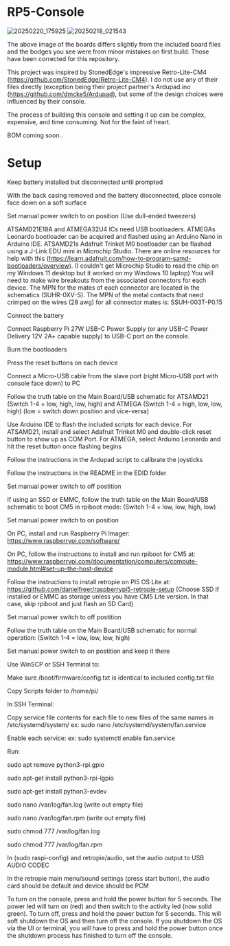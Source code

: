 # RP5-Console
![20250220_175925](https://github.com/user-attachments/assets/efd2b189-bc79-4237-8d38-fa1be679ee37)
![20250218_021543](https://github.com/user-attachments/assets/cad879eb-6285-4e7b-8d83-0847d62c0543)

The above image of the boards differs slightly from the included board files and the bodges you see were from minor mistakes on first build. Those have been corrected for this repository.

This project was inspired by StonedEdge's impressive Retro-Lite-CM4 (https://github.com/StonedEdge/Retro-Lite-CM4). I do not use any of their files directly (exception being their project partner's Ardupad.ino (https://github.com/dmcke5/Ardupad), but some of the design choices were influenced by their console.

The process of building this console and setting it up can be complex, expensive, and time consuming. Not for the faint of heart.

BOM coming soon..

# Setup

Keep battery installed but disconnected until prompted

With the back casing removed and the battery disconnected, place console face down on a soft surface

Set manual power switch to on position (Use dull-ended tweezers)

ATSAMD21E18A and ATMEGA32U4 ICs need USB bootloaders. ATMEGAs Leonardo bootloader can be acquired and flashed using an Arduino Nano in Arduino IDE. ATSAMD21s Adafruit Trinket M0 bootloader can be flashed using a J-Link EDU mini in Microchip Studio. There are online resources for help with this (https://learn.adafruit.com/how-to-program-samd-bootloaders/overview). (I couldn't get Microchip Studio to read the chip on my Windows 11 desktop but it worked on my Windows 10 laptop) You will need to make wire breakouts from the associated connectors for each device. The MPN for the mates of each connector are located in the schematics (SUHR-0XV-S). The MPN of the metal contacts that need crimped on the wires (28 awg) for all connector mates is: SSUH-003T-P0.15

Connect the battery

Connect Raspberry Pi 27W USB-C Power Supply (or any USB-C Power Delivery 12V 2A+ capable supply) to USB-C port on the console. 

Burn the bootloaders

Press the reset buttons on each device

Connect a Micro-USB cable from the slave port (right Micro-USB port with console face down) to PC

Follow the truth table on the Main Board/USB schematic for ATSAMD21 (Switch 1-4 = low, high, low, high) and ATMEGA (Switch 1-4 = high, low, low, high) (low = switch down position and vice-versa)

Use Arduino IDE to flash the included scripts for each device. For ATSAMD21, install and select Adafruit Trinket M0 and double-click reset button to show up as COM Port. For ATMEGA, select Arduino Leonardo and hit the reset button once flashing begins

Follow the instructions in the Ardupad script to calibrate the joysticks

Follow the instructions in the README in the EDID folder

Set manual power switch to off postition

If using an SSD or EMMC, follow the truth table on the Main Board/USB schematic to boot CM5 in rpiboot mode: (Switch 1-4 = low, low, high, low)

Set manual power switch to on position

On PC, install and run Raspberry Pi Imager: https://www.raspberrypi.com/software/

On PC, follow the instructions to install and run rpiboot for CM5 at: https://www.raspberrypi.com/documentation/computers/compute-module.html#set-up-the-host-device

Follow the instructions to install retropie on PI5 OS Lite at: https://github.com/danielfreer/raspberrypi5-retropie-setup (Choose SSD if installed or EMMC as storage unless you have CM5 Lite version. In that case, skip rpiboot and just flash an SD Card)

Set manual power switch to off postition

Follow the truth table on the Main Board/USB schematic for normal operation: (Switch 1-4 = low, low, low, high)

Set manual power switch to on postition and keep it there

Use WinSCP or SSH Terminal to:

Make sure /boot/firmware/config.txt is identical to included config.txt file

Copy Scripts folder to /home/pi/

In SSH Terminal:

Copy service file contents for each file to new files of the same names in /etc/systemd/system/ ex: sudo nano /etc/systemd/system/fan.service

Enable each service: ex: sudo systemctl enable fan.service

Run:

sudo apt remove python3-rpi.gpio

sudo apt-get install python3-rpi-lgpio

sudo apt-get install python3-evdev

sudo nano /var/log/fan.log (write out empty file)

sudo nano /var/log/fan.rpm (write out empty file)

sudo chmod 777 /var/log/fan.log

sudo chmod 777 /var/log/fan.rpm

In (sudo raspi-config) and retropie/audio, set the audio output to USB AUDIO CODEC

In the retropie main menu/sound settings (press start button), the audio card should be default and device should be PCM

To turn on the console, press and hold the power button for 5 seconds. The power led will turn on (red) and then switch to the activity led (now solid green). To turn off, press and hold the power button for 5 seconds. This will soft shutdown the OS and then turn off the console.
If you shutdown the OS via the UI or terminal, you will have to press and hold the power button once the shutdown process has finished to turn off the console.
